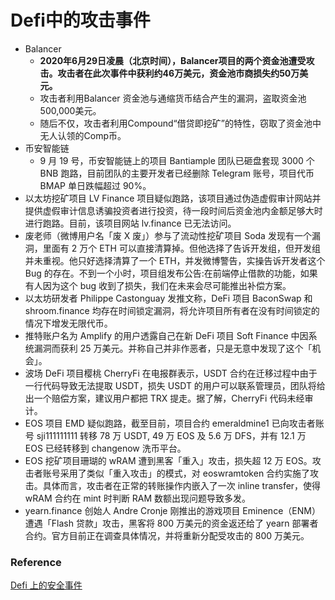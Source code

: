 # Defi中的攻击事件

- Balancer
  - **2020年6月29日凌晨（北京时间），Balancer项目的两个资金池遭受攻击。攻击者在此次事件中获利约46万美元，资金池市商损失约50万美元。**
  - 攻击者利用Balancer 资金池与通缩货币结合产生的漏洞，盗取资金池500,000美元。
  - 随后不仅，攻击者利用Compound“借贷即挖矿”的特性，窃取了资金池中无人认领的Comp币。
- 币安智能链
  - 9 月 19 号，币安智能链上的项目 Bantiample 团队已砸盘套现 3000 个 BNB 跑路，目前团队的主要开发者已经删除 Telegram 账号，项目代币 BMAP 单日跌幅超过 90%。
- 以太坊挖矿项目 LV Finance 项目疑似跑路，该项目通过伪造虚假审计网站并提供虚假审计信息诱骗投资者进行投资，待一段时间后资金池内金额足够大时进行跑路。目前，该项目网站 lv.finance 已无法访问。
- 废老师（微博用户名「废 X 废」）参与了流动性挖矿项目 Soda 发现有一个漏洞，里面有 2 万个 ETH 可以直接清算掉。但他选择了告诉开发组，但开发组并未重视。他只好选择清算了一个 ETH，并发微博警告，实操告诉开发者这个 Bug 的存在。不到一个小时，项目组发布公告:在前端停止借款的功能，如果有人因为这个 bug 收到了损失，我们在未来会尽可能推出补偿方案。
- 以太坊研发者 Philippe Castonguay 发推文称，DeFi 项目 BaconSwap 和 shroom.finance 均存在时间锁定漏洞，将允许项目所有者在没有时间锁定的情况下增发无限代币。
- 推特账户名为 Amplify 的用户透露自己在新 DeFi 项目 Soft Finance 中因系统漏洞而获利 25 万美元。并称自己并非作恶者，只是无意中发现了这个「机会」。
- 波场 DeFi 项目樱桃 CherryFi 在电报群表示，USDT 合约在迁移过程中由于一行代码导致无法提取 USDT，损失 USDT 的用户可以联系管理员，团队将给出一个赔偿方案，建议用户都把 TRX 提走。据了解，CherryFi 代码未经审计。
- EOS 项目 EMD 疑似跑路，截至目前，项目合约 emeraldmine1 已向攻击者账号 sji111111111 转移 78 万 USDT, 49 万 EOS 及 5.6 万 DFS，并有 12.1 万 EOS 已经转移到 changenow 洗币平台。
- EOS 挖矿项目珊瑚的 wRAM 遭到黑客「重入」攻击，损失超 12 万 EOS。攻击者账号采用了类似「重入攻击」的模式，对 eoswramtoken 合约实施了攻击。具体而言，攻击者在正常的转账操作内嵌入了一次 inline transfer，使得 wRAM 合约在 mint 时判断 RAM 数额出现问题导致多发。
- yearn.finance 创始人 Andre Cronje 刚推出的游戏项目 Eminence（ENM）遭遇「Flash 贷款」攻击，黑客将 800 万美元的资金返还给了 yearn 部署者合约。官方目前正在调查具体情况，并将重新分配受攻击的 800 万美元。



### Reference

[Defi 上的安全事件](https://www.theblockbeats.com/news/20003)